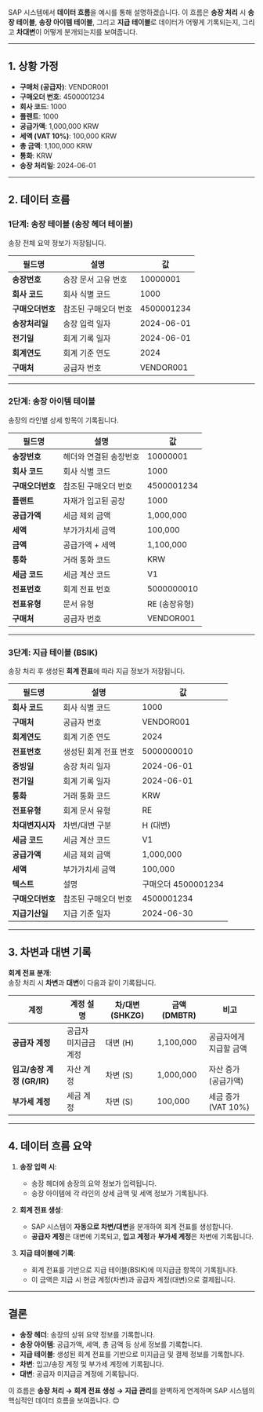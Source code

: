 SAP 시스템에서 **데이터 흐름**을 예시를 통해 설명하겠습니다. 이 흐름은 **송장 처리** 시 **송장 테이블**, **송장 아이템 테이블**, 그리고 **지급 테이블**로 데이터가 어떻게 기록되는지, 그리고 **차대변**이 어떻게 분개되는지를 보여줍니다.

---

## **1. 상황 가정**  
- **구매처 (공급자)**: VENDOR001  
- **구매오더 번호**: 4500001234  
- **회사 코드**: 1000  
- **플랜트**: 1000  
- **공급가액**: 1,000,000 KRW  
- **세액 (VAT 10%)**: 100,000 KRW  
- **총 금액**: 1,100,000 KRW  
- **통화**: KRW  
- **송장 처리일**: 2024-06-01  

---

## **2. 데이터 흐름**

### **1단계: 송장 테이블 (송장 헤더 테이블)**  
송장 전체 요약 정보가 저장됩니다.  

| **필드명**      | **설명**              | **값**           |
|-----------------|-----------------------|------------------|
| **송장번호**     | 송장 문서 고유 번호   | 10000001         |
| **회사 코드**    | 회사 식별 코드        | 1000             |
| **구매오더번호** | 참조된 구매오더 번호  | 4500001234       |
| **송장처리일**   | 송장 입력 일자        | 2024-06-01       |
| **전기일**      | 회계 기록 일자        | 2024-06-01       |
| **회계연도**     | 회계 기준 연도        | 2024             |
| **구매처**      | 공급자 번호           | VENDOR001        |

---

### **2단계: 송장 아이템 테이블**  
송장의 라인별 상세 항목이 기록됩니다.  

| **필드명**      | **설명**                 | **값**           |
|-----------------|--------------------------|------------------|
| **송장번호**     | 헤더와 연결된 송장번호    | 10000001         |
| **회사 코드**    | 회사 식별 코드           | 1000             |
| **구매오더번호** | 참조된 구매오더 번호      | 4500001234       |
| **플랜트**      | 자재가 입고된 공장        | 1000             |
| **공급가액**     | 세금 제외 금액           | 1,000,000        |
| **세액**        | 부가가치세 금액           | 100,000          |
| **금액**        | 공급가액 + 세액           | 1,100,000        |
| **통화**        | 거래 통화 코드            | KRW              |
| **세금 코드**    | 세금 계산 코드           | V1               |
| **전표번호**     | 회계 전표 번호           | 5000000010       |
| **전표유형**     | 문서 유형                | RE (송장유형)    |
| **구매처**      | 공급자 번호              | VENDOR001        |

---

### **3단계: 지급 테이블 (BSIK)**  
송장 처리 후 생성된 **회계 전표**에 따라 지급 정보가 저장됩니다.  

| **필드명**       | **설명**                 | **값**           |
|------------------|--------------------------|------------------|
| **회사 코드**     | 회사 식별 코드           | 1000             |
| **구매처**       | 공급자 번호              | VENDOR001        |
| **회계연도**     | 회계 기준 연도           | 2024             |
| **전표번호**      | 생성된 회계 전표 번호     | 5000000010       |
| **증빙일**       | 송장 처리 일자            | 2024-06-01       |
| **전기일**       | 회계 기록 일자            | 2024-06-01       |
| **통화**         | 거래 통화 코드            | KRW              |
| **전표유형**      | 회계 문서 유형            | RE               |
| **차대변지시자**   | 차변/대변 구분            | H (대변)         |
| **세금 코드**     | 세금 계산 코드           | V1               |
| **공급가액**      | 세금 제외 금액           | 1,000,000        |
| **세액**         | 부가가치세 금액           | 100,000          |
| **텍스트**       | 설명                     | 구매오더 4500001234 |
| **구매오더번호**  | 참조된 구매오더 번호      | 4500001234       |
| **지급기산일**    | 지급 기준 일자            | 2024-06-30       |

---

## **3. 차변과 대변 기록**

**회계 전표 분개**:  
송장 처리 시 **차변**과 **대변**이 다음과 같이 기록됩니다.

| **계정**                | **계정 설명**           | **차/대변 (SHKZG)** | **금액 (DMBTR)** | **비고**               |
|--------------------------|------------------------|--------------------|-----------------|-----------------------|
| **공급자 계정**          | 공급자 미지급금 계정    | 대변 (H)          | 1,100,000       | 공급자에게 지급할 금액   |
| **입고/송장 계정 (GR/IR)**| 자산 계정              | 차변 (S)          | 1,000,000       | 자산 증가 (공급가액)     |
| **부가세 계정**           | 세금 계정              | 차변 (S)          | 100,000         | 세금 증가 (VAT 10%)      |

---

## **4. 데이터 흐름 요약**

1. **송장 입력 시**:  
   - 송장 헤더에 송장의 요약 정보가 입력됩니다.  
   - 송장 아이템에 각 라인의 상세 금액 및 세액 정보가 기록됩니다.  

2. **회계 전표 생성**:  
   - SAP 시스템이 **자동으로 차변/대변**을 분개하여 회계 전표를 생성합니다.  
   - **공급자 계정**은 대변에 기록되고, **입고 계정**과 **부가세 계정**은 차변에 기록됩니다.  

3. **지급 테이블에 기록**:  
   - 회계 전표를 기반으로 지급 테이블(BSIK)에 미지급금 항목이 기록됩니다.  
   - 이 금액은 지급 시 현금 계정(차변)과 공급자 계정(대변)으로 결제됩니다.

---

## **결론**  
- **송장 헤더**: 송장의 상위 요약 정보를 기록합니다.  
- **송장 아이템**: 공급가액, 세액, 총 금액 등 상세 정보를 기록합니다.  
- **지급 테이블**: 생성된 회계 전표를 기반으로 미지급금 및 결제 정보를 기록합니다.  
- **차변**: 입고/송장 계정 및 부가세 계정에 기록됩니다.  
- **대변**: 공급자 미지급금 계정에 기록됩니다.

이 흐름은 **송장 처리 → 회계 전표 생성 → 지급 관리**를 완벽하게 연계하며 SAP 시스템의 핵심적인 데이터 흐름을 보여줍니다. 😊